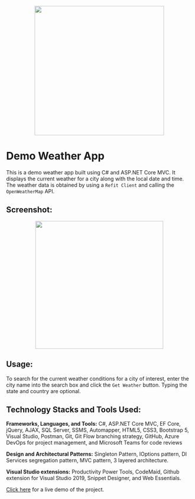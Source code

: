 <p align="center"> 
  <img width=350 src="https://user-images.githubusercontent.com/19508650/136642393-8b84f333-25b9-44c7-bcd9-d21ad7eb2d21.jpg">
</p>

# Demo Weather App

This is a demo weather app built using C# and ASP.NET Core MVC. It displays the current weather for a city along with the local date and time. The weather data is obtained by using a `Refit Client` and calling the `OpenWeatherMap` API.

## Screenshot:

<p align="center"> 
  <img width=346 src="https://user-images.githubusercontent.com/19508650/163697260-b703d255-6f90-46fc-ac7f-b5e62c1baeee.png">
</p>

<!-- <p align="center">
  <img src="src/Screenshots/weatherss.png">
</p>
 -->

## Usage:

To search for the current weather conditions for a city of interest, enter the city name into the search box and click the `Get Weather` button. Typing the state and country are optional.

## Technology Stacks and Tools Used:

**Frameworks, Languages, and Tools:** C#, ASP.NET Core MVC, EF Core, jQuery, AJAX, SQL Server, SSMS, Automapper, HTML5, CSS3, Bootstrap 5, Visual Studio, Postman, Git, Git Flow branching strategy, GitHub, Azure DevOps for project management, and Microsoft Teams for code reviews

**Design and Architectural Patterns:** Singleton Pattern, IOptions pattern, DI Services segregation pattern, MVC pattern, 3 layered architecture.

**Visual Studio extensions:** Productivity Power Tools, CodeMaid, Github extension for Visual Studio 2019, Snippet Designer, and Web Essentials.

[Click here](https://weatherappraj.azurewebsites.net) for a live demo of the project.
